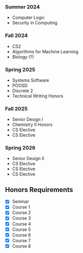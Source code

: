 ### Summer 2024
- Computer Logic
- Security in Computing
### Fall 2024
- CS2
- Algorithms for Machine Learning
- Biology (?)
### Spring 2025
- Systems Software
- POOSD
- Discrete 2
- Technical Writing Honors
### Fall 2025
- Senior Design I
- Chemistry II Honors
- CS Elective 
- CS Elective
### Spring 2026
- Senior Design II
- CS Elective
- CS Elective
- CS Elective

## Honors Requirements
- [x] Seminar
- [x] Course 1
- [x] Course 2
- [x] Course 3
- [x] Course 4
- [x] Course 5
- [x] Course 6
- [x] Course 7
- [x] Course 8